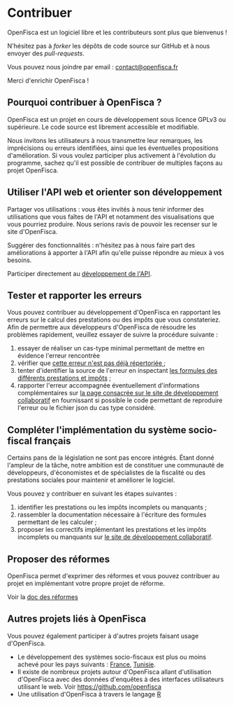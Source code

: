 # Contribuer

OpenFisca est un logiciel libre et les contributeurs sont plus que bienvenus !

N'hésitez pas à *forker* les dépôts de code source sur GitHub et à nous envoyer des *pull-requests*.

Vous pouvez nous joindre par email : contact@openfisca.fr

Merci d'enrichir OpenFisca !

## Pourquoi contribuer à OpenFisca ?

OpenFisca est un projet en cours de développement sous licence GPLv3 ou supérieure. Le code source est librement accessible et modifiable.

Nous invitons les utilisateurs à nous transmettre leur
remarques, les imprécisions ou erreurs identifiées, ainsi
que les éventuelles propositions d'amélioration. Si vous
voulez participer plus activement à l'évolution du
programme, sachez qu'il est possible de contribuer de
multiples façons au projet OpenFisca.

## Utiliser l'API web et orienter son développement

Partager vos utilisations : vous êtes invités à nous
tenir informer des utilisations que vous faîtes de l'API et
notamment des visualisations que vous pourriez
produire. Nous serions ravis de pouvoir les recenser sur le
site d'OpenFisca.

Suggérer des fonctionnalités : n'hésitez pas à nous
faire part des améliorations à apporter à l'API afin qu'elle
puisse répondre au mieux à vos besoins.

Participer directement au
<a href="https://github.com/openfisca/openfisca-web-api">
développement de l'API</a>.

## Tester et rapporter les erreurs

Vous pouvez contribuer au développement d'OpenFisca en
rapportant les erreurs sur le calcul des prestations ou des
impôts que vous constateriez. Afin de permettre aux
développeurs d'OpenFisca de résoudre les problèmes
rapidement, veuillez essayer de suivre la procédure
suivante :

<ol>
   <li> essayer de réaliser un cas-type minimal permettant
     de mettre en évidence l'erreur rencontrée</li>
   <li> vérifier que <a href="https://github.com/openfisca/openfisca-${conf['country']}/issues?state=open"> cette erreur n'est pas déjà répertoriée  </a> ;</li>
   <li> tenter d'identifier la source de l'erreur en
 inspectant <a href="${urls.get_url(ctx, 'variables')}"> les
 formules des différents prestations et impôts</a> ;</li>
   <li> rapporter l'erreur accompagnée éventuellement
           d'informations complémentaires
           sur <a href="https://github.com/openfisca/openfisca-${conf['country']}/issues?state=open">
           la page consacrée sur le site de développement
           collaboratif</a> en fournissant si possible le code
           permettant de reproduire l'erreur ou le fichier json du
           cas type considéré.</li>
</ol>

## Compléter l'implémentation du système socio-fiscal français

Certains pans de la législation ne sont pas encore
intégrés. Étant donné l'ampleur de la tâche, notre
ambition est de constituer une communauté de développeurs,
d'économistes et de spécialistes de la fiscalité ou des
prestations sociales pour maintenir et améliorer le
logiciel.

Vous pouvez y contribuer en suivant les étapes suivantes :

<ol>
    <li> identifier les prestations ou les impôts incomplets
    ou manquants ;</li>
          <li> rassembler la documentation nécessaire à l'écriture
          des formules permettant de les calculer ;</li>
    <li> proposer les correctifs implémentant les
    prestations et les impôts incomplets ou manquants
    sur <a href="https://github.com/openfisca/openfisca-${conf['country']}/">le
    site de développement collaboratif</a>.</li>
</ol>

## Proposer des réformes

OpenFisca permet d'exprimer des réformes et vous pouvez contribuer au projet en implémentant votre propre projet de réforme.

Voir la [doc des réformes](/en/openfisca-in-python/reforms.md)

## Autres projets liés à OpenFisca

Vous pouvez également participer à d'autres projets faisant usage d'OpenFisca.

- Le développement des systèmes socio-fiscaux est plus ou moins achevé pour les pays suivants : [France](https://github.com/openfisca/openfisca-france), [Tunisie](https://github.com/openfisca/openfisca-tunisia).
- Il existe de nombreux projets autour d'OpenFisca allant d'utilisation d'OpenFisca avec des données d'enquêtes à des interfaces utilisateurs utilisant le web. Voir https://github.com/openfisca
- Une utilisation d'OpenFisca à travers le langage [R](https://github.com/blaquans/ropenfisca)
